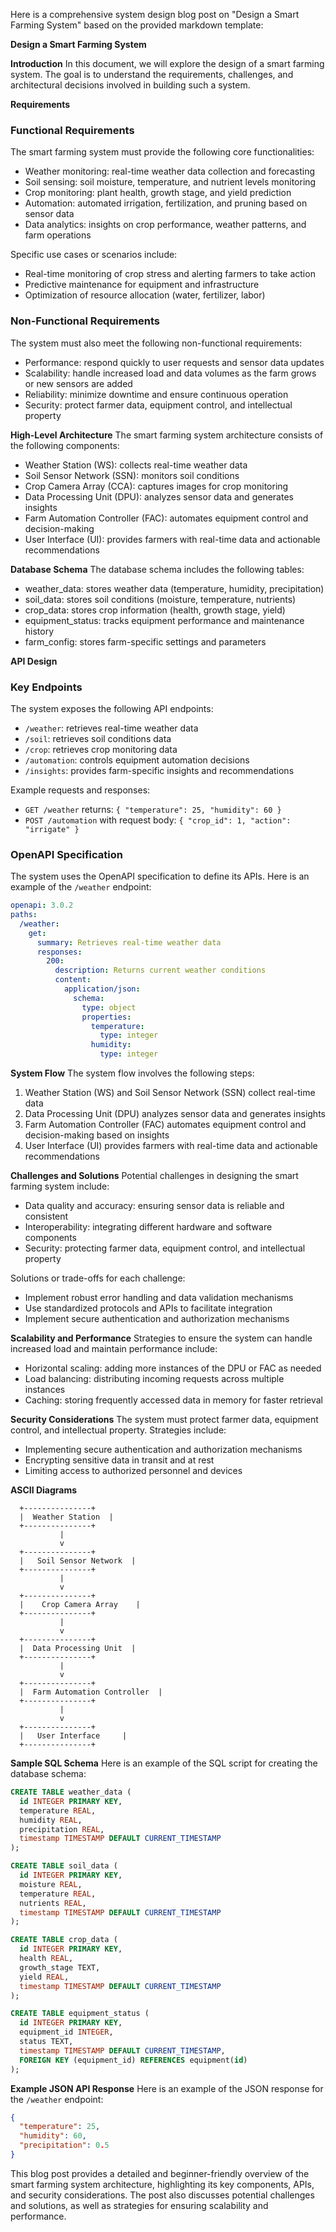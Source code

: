 Here is a comprehensive system design blog post on "Design a Smart Farming System" based on the provided markdown template:

**Design a Smart Farming System**

**Introduction**
In this document, we will explore the design of a smart farming system. The goal is to understand the requirements, challenges, and architectural decisions involved in building such a system.

**Requirements**

### Functional Requirements
The smart farming system must provide the following core functionalities:
* Weather monitoring: real-time weather data collection and forecasting
* Soil sensing: soil moisture, temperature, and nutrient levels monitoring
* Crop monitoring: plant health, growth stage, and yield prediction
* Automation: automated irrigation, fertilization, and pruning based on sensor data
* Data analytics: insights on crop performance, weather patterns, and farm operations

Specific use cases or scenarios include:
* Real-time monitoring of crop stress and alerting farmers to take action
* Predictive maintenance for equipment and infrastructure
* Optimization of resource allocation (water, fertilizer, labor)

### Non-Functional Requirements
The system must also meet the following non-functional requirements:
* Performance: respond quickly to user requests and sensor data updates
* Scalability: handle increased load and data volumes as the farm grows or new sensors are added
* Reliability: minimize downtime and ensure continuous operation
* Security: protect farmer data, equipment control, and intellectual property

**High-Level Architecture**
The smart farming system architecture consists of the following components:
* Weather Station (WS): collects real-time weather data
* Soil Sensor Network (SSN): monitors soil conditions
* Crop Camera Array (CCA): captures images for crop monitoring
* Data Processing Unit (DPU): analyzes sensor data and generates insights
* Farm Automation Controller (FAC): automates equipment control and decision-making
* User Interface (UI): provides farmers with real-time data and actionable recommendations

**Database Schema**
The database schema includes the following tables:
* weather_data: stores weather data (temperature, humidity, precipitation)
* soil_data: stores soil conditions (moisture, temperature, nutrients)
* crop_data: stores crop information (health, growth stage, yield)
* equipment_status: tracks equipment performance and maintenance history
* farm_config: stores farm-specific settings and parameters

**API Design**

### Key Endpoints
The system exposes the following API endpoints:
* `/weather`: retrieves real-time weather data
* `/soil`: retrieves soil conditions data
* `/crop`: retrieves crop monitoring data
* `/automation`: controls equipment automation decisions
* `/insights`: provides farm-specific insights and recommendations

Example requests and responses:

* `GET /weather` returns: `{ "temperature": 25, "humidity": 60 }`
* `POST /automation` with request body: `{ "crop_id": 1, "action": "irrigate" }`

### OpenAPI Specification
The system uses the OpenAPI specification to define its APIs. Here is an example of the `/weather` endpoint:
```yaml
openapi: 3.0.2
paths:
  /weather:
    get:
      summary: Retrieves real-time weather data
      responses:
        200:
          description: Returns current weather conditions
          content:
            application/json:
              schema:
                type: object
                properties:
                  temperature:
                    type: integer
                  humidity:
                    type: integer
```

**System Flow**
The system flow involves the following steps:
1. Weather Station (WS) and Soil Sensor Network (SSN) collect real-time data
2. Data Processing Unit (DPU) analyzes sensor data and generates insights
3. Farm Automation Controller (FAC) automates equipment control and decision-making based on insights
4. User Interface (UI) provides farmers with real-time data and actionable recommendations

**Challenges and Solutions**
Potential challenges in designing the smart farming system include:
* Data quality and accuracy: ensuring sensor data is reliable and consistent
* Interoperability: integrating different hardware and software components
* Security: protecting farmer data, equipment control, and intellectual property

Solutions or trade-offs for each challenge:
* Implement robust error handling and data validation mechanisms
* Use standardized protocols and APIs to facilitate integration
* Implement secure authentication and authorization mechanisms

**Scalability and Performance**
Strategies to ensure the system can handle increased load and maintain performance include:
* Horizontal scaling: adding more instances of the DPU or FAC as needed
* Load balancing: distributing incoming requests across multiple instances
* Caching: storing frequently accessed data in memory for faster retrieval

**Security Considerations**
The system must protect farmer data, equipment control, and intellectual property. Strategies include:
* Implementing secure authentication and authorization mechanisms
* Encrypting sensitive data in transit and at rest
* Limiting access to authorized personnel and devices

**ASCII Diagrams**

```
  +---------------+
  |  Weather Station  |
  +---------------+
           |
           v
  +---------------+
  |   Soil Sensor Network  |
  +---------------+
           |
           v
  +---------------+
  |    Crop Camera Array    |
  +---------------+
           |
           v
  +---------------+
  |  Data Processing Unit  |
  +---------------+
           |
           v
  +---------------+
  |  Farm Automation Controller  |
  +---------------+
           |
           v
  +---------------+
  |   User Interface     |
  +---------------+
```

**Sample SQL Schema**
Here is an example of the SQL script for creating the database schema:
```sql
CREATE TABLE weather_data (
  id INTEGER PRIMARY KEY,
  temperature REAL,
  humidity REAL,
  precipitation REAL,
  timestamp TIMESTAMP DEFAULT CURRENT_TIMESTAMP
);

CREATE TABLE soil_data (
  id INTEGER PRIMARY KEY,
  moisture REAL,
  temperature REAL,
  nutrients REAL,
  timestamp TIMESTAMP DEFAULT CURRENT_TIMESTAMP
);

CREATE TABLE crop_data (
  id INTEGER PRIMARY KEY,
  health REAL,
  growth_stage TEXT,
  yield REAL,
  timestamp TIMESTAMP DEFAULT CURRENT_TIMESTAMP
);

CREATE TABLE equipment_status (
  id INTEGER PRIMARY KEY,
  equipment_id INTEGER,
  status TEXT,
  timestamp TIMESTAMP DEFAULT CURRENT_TIMESTAMP,
  FOREIGN KEY (equipment_id) REFERENCES equipment(id)
);
```

**Example JSON API Response**
Here is an example of the JSON response for the `/weather` endpoint:
```json
{
  "temperature": 25,
  "humidity": 60,
  "precipitation": 0.5
}
```

This blog post provides a detailed and beginner-friendly overview of the smart farming system architecture, highlighting its key components, APIs, and security considerations. The post also discusses potential challenges and solutions, as well as strategies for ensuring scalability and performance.